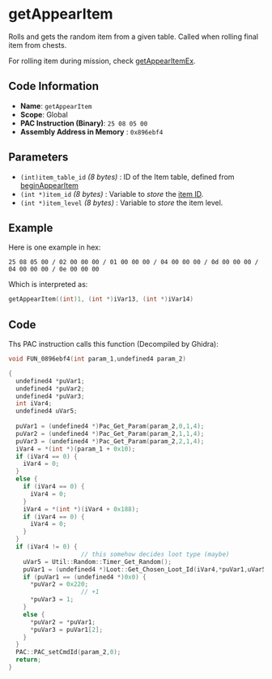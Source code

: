 # getAppearItem

Rolls and gets the random item from a given table. Called when rolling final item from chests.

For rolling item during mission, check [getAppearItemEx](./getappearitemex.md).

## Code Information

- **Name**: `getAppearItem`
- **Scope**: Global
- **PAC Instruction (Binary)**: `25 08 05 00`
- **Assembly Address in Memory** : `0x896ebf4`

## Parameters

- `(int)item_table_id` *(8 bytes)* : ID of the Item table, defined from [beginAppearItem](./beginappearitem.md)
- `(int *)item_id` *(8 bytes)* : Variable to *store* the [item ID](./guide/reference-table.md#item-id--weaponparam-id-indexes).
- `(int *)item_level` *(8 bytes)* : Variable to *store* the item level.

## Example

Here is one example in hex:

```25 08 05 00 / 02 00 00 00 / 01 00 00 00 / 04 00 00 00 / 0d 00 00 00 / 04 00 00 00 / 0e 00 00 00```

Which is interpreted as:

```c
getAppearItem((int)1, (int *)iVar13, (int *)iVar14)
```

## Code

Ths PAC instruction calls this function (Decompiled by Ghidra):

```c
void FUN_0896ebf4(int param_1,undefined4 param_2)

{
  undefined4 *puVar1;
  undefined4 *puVar2;
  undefined4 *puVar3;
  int iVar4;
  undefined4 uVar5;
  
  puVar1 = (undefined4 *)Pac_Get_Param(param_2,0,1,4);
  puVar2 = (undefined4 *)Pac_Get_Param(param_2,1,1,4);
  puVar3 = (undefined4 *)Pac_Get_Param(param_2,2,1,4);
  iVar4 = *(int *)(param_1 + 0x10);
  if (iVar4 == 0) {
    iVar4 = 0;
  }
  else {
    if (iVar4 == 0) {
      iVar4 = 0;
    }
    iVar4 = *(int *)(iVar4 + 0x188);
    if (iVar4 == 0) {
      iVar4 = 0;
    }
  }
  if (iVar4 != 0) {
                    // this somehow decides loot type (maybe)
    uVar5 = Util::Random::Timer_Get_Random();
    puVar1 = (undefined4 *)Loot::Get_Chosen_Loot_Id(iVar4,*puVar1,uVar5,1);
    if (puVar1 == (undefined4 *)0x0) {
      *puVar2 = 0x220;
                    // +1
      *puVar3 = 1;
    }
    else {
      *puVar2 = *puVar1;
      *puVar3 = puVar1[2];
    }
  }
  PAC::PAC_setCmdId(param_2,0);
  return;
}
```

